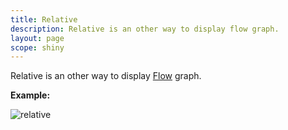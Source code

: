 ```yaml
---
title: Relative
description: Relative is an other way to display flow graph.
layout: page
scope: shiny
---
```


Relative is an other way to display [Flow]({{site.url}}/{{site.baseurl}}/core_app/journey/web_application/dashboard/detailed_view/flow) graph.


**Example:**

![relative]({{site.url}}/{{site.baseurl}}/core_app/journey/web_application/dashboard/detailed_view/flow/images/Relative.png)
